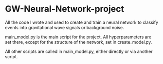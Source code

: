 # GW-Neural-Network-project
All the code I wrote and used to create and train a neural network to classify events into gravitational wave signals or background noise. 

main_model.py is the main script for the project. All hyperparameters are set there, except for the structure of the network, set in create_model.py.

All other scripts are called in main_model.py, either directly or via another script.
